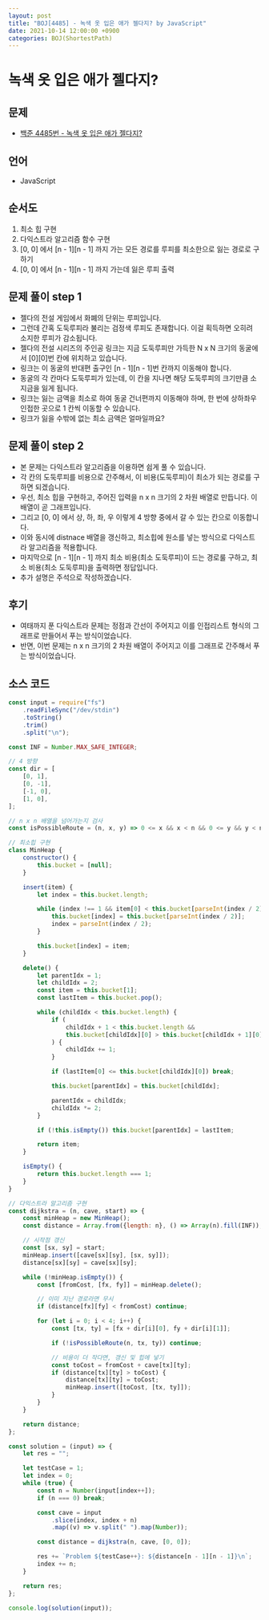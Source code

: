 ```yaml
---
layout: post
title: "BOJ[4485] - 녹색 옷 입은 애가 젤다지? by JavaScript"
date: 2021-10-14 12:00:00 +0900
categories: BOJ(ShortestPath)
---
```


# 녹색 옷 입은 애가 젤다지?

## 문제

- [백준 4485번 - 녹색 옷 입은 애가 젤다지?](https://www.acmicpc.net/problem/4485)

## 언어

- JavaScript

## 순서도

1. 최소 힙 구현
2. 다익스트라 알고리즘 함수 구현
3. [0, 0] 에서 [n - 1][n - 1] 까지 가는 모든 경로를 루피를 최소한으로 잃는 경로로 구하기
4. [0, 0] 에서 [n - 1][n - 1] 까지 가는데 잃은 루피 출력

## 문제 풀이 step 1

- 젤다의 전설 게임에서 화폐의 단위는 루피입니다.
- 그런데 간혹 도둑루피라 불리는 검정색 루피도 존재합니다. 이걸 획득하면 오히려 소지한 루피가 감소됩니다.
- 젤다의 전설 시리즈의 주인공 링크는 지금 도둑루피만 가득한 N x N 크기의 동굴에서 [0][0]번 칸에 위치하고 있습니다.
- 링크는 이 동굴의 반대편 출구인 [n - 1][n - 1]번 칸까지 이동해야 합니다.
- 동굴의 각 칸마다 도둑루피가 있는데, 이 칸을 지나면 해당 도둑루피의 크기만큼 소지금을 잃게 됩니다.
- 링크는 잃는 금액을 최소로 하여 동굴 건너편까지 이동해야 하며, 한 번에 상하좌우 인접한 곳으로 1 칸씩 이동할 수 있습니다.
- 링크가 잃을 수밖에 없는 최소 금액은 얼마일까요?

## 문제 풀이 step 2

- 본 문제는 다익스트라 알고리즘을 이용하면 쉽게 풀 수 있습니다.
- 각 칸의 도둑루피를 비용으로 간주해서, 이 비용(도둑루피)이 최소가 되는 경로를 구하면 되겠습니다.
- 우선, 최소 힙을 구현하고, 주어진 입력을 n x n 크기의 2 차원 배열로 만듭니다. 이 배열이 곧 그래프입니다.
- 그리고 [0, 0] 에서 상, 하, 좌, 우 이렇게 4 방향 중에서 갈 수 있는 칸으로 이동합니다.
- 이와 동시에 distnace 배열을 갱신하고, 최소힙에 원소를 넣는 방식으로 다익스트라 알고리즘을 적용합니다.
- 마지막으로 [n - 1][n - 1] 까지 최소 비용(최소 도둑루피)이 드는 경로룰 구하고, 최소 비용(최소 도둑루피)을 출력하면 정답입니다.
- 추가 설명은 주석으로 작성하겠습니다.

## 후기

- 여태까지 푼 다익스트라 문제는 정점과 간선이 주어지고 이를 인접리스트 형식의 그래프로 만들어서 푸는 방식이었습니다.
- 반면, 이번 문제는 n x n 크기의 2 차원 배열이 주어지고 이를 그래프로 간주해서 푸는 방식이었습니다.

## 소스 코드

```javascript
const input = require("fs")
	.readFileSync("/dev/stdin")
	.toString()
	.trim()
	.split("\n");

const INF = Number.MAX_SAFE_INTEGER;

// 4 방향
const dir = [
	[0, 1],
	[0, -1],
	[-1, 0],
	[1, 0],
];

// n x n 배열을 넘어가는지 검사
const isPossibleRoute = (n, x, y) => 0 <= x && x < n && 0 <= y && y < n;

// 최소힙 구현
class MinHeap {
	constructor() {
		this.bucket = [null];
	}

	insert(item) {
		let index = this.bucket.length;

		while (index !== 1 && item[0] < this.bucket[parseInt(index / 2)][0]) {
			this.bucket[index] = this.bucket[parseInt(index / 2)];
			index = parseInt(index / 2);
		}

		this.bucket[index] = item;
	}

	delete() {
		let parentIdx = 1;
		let childIdx = 2;
		const item = this.bucket[1];
		const lastItem = this.bucket.pop();

		while (childIdx < this.bucket.length) {
			if (
				childIdx + 1 < this.bucket.length &&
				this.bucket[childIdx][0] > this.bucket[childIdx + 1][0]
			) {
				childIdx += 1;
			}

			if (lastItem[0] <= this.bucket[childIdx][0]) break;

			this.bucket[parentIdx] = this.bucket[childIdx];

			parentIdx = childIdx;
			childIdx *= 2;
		}

		if (!this.isEmpty()) this.bucket[parentIdx] = lastItem;

		return item;
	}

	isEmpty() {
		return this.bucket.length === 1;
	}
}

// 다익스트라 알고리즘 구현
const dijkstra = (n, cave, start) => {
	const minHeap = new MinHeap();
	const distance = Array.from({length: n}, () => Array(n).fill(INF));

	// 시작점 갱신
	const [sx, sy] = start;
	minHeap.insert([cave[sx][sy], [sx, sy]]);
	distance[sx][sy] = cave[sx][sy];

	while (!minHeap.isEmpty()) {
		const [fromCost, [fx, fy]] = minHeap.delete();

		// 이미 지난 경로라면 무시
		if (distance[fx][fy] < fromCost) continue;

		for (let i = 0; i < 4; i++) {
			const [tx, ty] = [fx + dir[i][0], fy + dir[i][1]];

			if (!isPossibleRoute(n, tx, ty)) continue;

			// 비용이 더 작다면, 갱신 및 힙에 넣기
			const toCost = fromCost + cave[tx][ty];
			if (distance[tx][ty] > toCost) {
				distance[tx][ty] = toCost;
				minHeap.insert([toCost, [tx, ty]]);
			}
		}
	}

	return distance;
};

const solution = (input) => {
	let res = "";

	let testCase = 1;
	let index = 0;
	while (true) {
		const n = Number(input[index++]);
		if (n === 0) break;

		const cave = input
			.slice(index, index + n)
			.map((v) => v.split(" ").map(Number));

		const distance = dijkstra(n, cave, [0, 0]);

		res += `Problem ${testCase++}: ${distance[n - 1][n - 1]}\n`;
		index += n;
	}

	return res;
};

console.log(solution(input));
```

